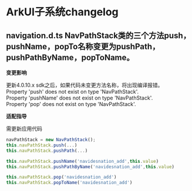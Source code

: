 # ArkUI子系统changelog

## navigation.d.ts NavPathStack类的三个方法push，pushName，popTo名称变更为pushPath，pushPathByName，popToName。

**变更影响**

更新4.0.10.x sdk之后，如果代码未变更方法名称，将出现编译报错。   
Property 'push' does not exist on type 'NavPathStack'.   
Property 'pushName' does not exist on type 'NavPathStack'.   
Property 'pop' does not exist on type 'NavPathStack'.   

**适配指导**   

需更新应用代码

```ts
navPathStack = new NavPathStack();
this.navPathStack.push(...)
this.navPathStack.pushPath(...)

this.navPathStack.pushName('navidesnation_add',this.value)
this.navPathStack.pushPathByName('navidesnation_add',this.value) 

this.navPathStack.pop('navidesnation_add')
this.navPathStack.popToName('navidesnation_add')
```